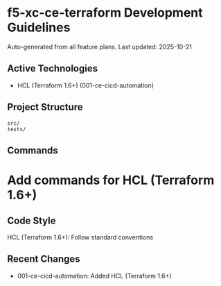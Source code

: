 # f5-xc-ce-terraform Development Guidelines

Auto-generated from all feature plans. Last updated: 2025-10-21

## Active Technologies
- HCL (Terraform 1.6+) (001-ce-cicd-automation)

## Project Structure
```
src/
tests/
```

## Commands
# Add commands for HCL (Terraform 1.6+)

## Code Style
HCL (Terraform 1.6+): Follow standard conventions

## Recent Changes
- 001-ce-cicd-automation: Added HCL (Terraform 1.6+)

<!-- MANUAL ADDITIONS START -->
<!-- MANUAL ADDITIONS END -->
